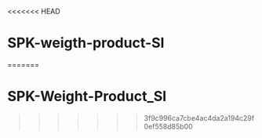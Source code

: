 <<<<<<< HEAD
# SPK-weigth-product-SI
=======
# SPK-Weight-Product_SI
>>>>>>> 3f9c996ca7cbe4ac4da2a194c29f0ef558d85b00
